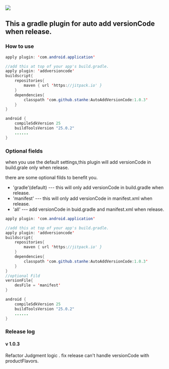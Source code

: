 [![](https://jitpack.io/v/stanhe/AutoAddVersionCode.svg)](https://jitpack.io/#stanhe/AutoAddVersionCode)

## This a gradle plugin for auto add versionCode when release.

### How to use
```java
apply plugin: 'com.android.application'

//add this at top of your app's build.gradle.
apply plugin: 'addversioncode'
buildscript{
    repositories{
        maven { url 'https://jitpack.io' }
    }
    dependencies{
        classpath 'com.github.stanhe:AutoAddVersionCode:1.0.3'
    }
}

android {
    compileSdkVersion 25
    buildToolsVersion "25.0.2"
    ......
}
```
### Optional fields

when you use the default settings,this plugin will add versionCode in build.grale only when release.

there are some optional filds to benefit you.
* 'gradle'(default) --- this will only add versionCode in build.gradle when release.
* 'manifest'  --- this will only add versionCode in manifest.xml when release.
* 'all' --- add versionCode in buid.gradle and manifest.xml when release.

```java
apply plugin: 'com.android.application'

//add this at top of your app's build.gradle.
apply plugin: 'addversioncode'
buildscript{
    repositories{
        maven { url 'https://jitpack.io' }
    }
    dependencies{
        classpath 'com.github.stanhe:AutoAddVersionCode:1.0.3'
    }
}
//optional Fild
versionFile{
    desFile = 'manifest'
}

android {
    compileSdkVersion 25
    buildToolsVersion "25.0.2"
    ......
}
```


### Release log
#### v 1.0.3 
Refactor Judgment logic .
fix release can't handle versionCode with productFlavors.
